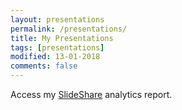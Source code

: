 ```yaml
---
layout: presentations
permalink: /presentations/
title: My Presentations
tags: [presentations]
modified: 13-01-2018
comments: false
---
```


Access my <a href="https://scholar.google.co.in/citations?user=SwrZkasAAAAJ&hl=en" target="_blank">SlideShare</a> analytics report.
